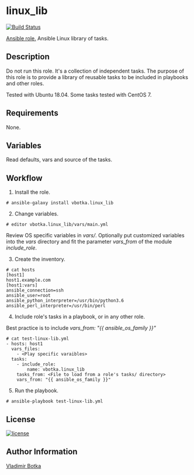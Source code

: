 linux_lib
=========

[![Build Status](https://travis-ci.org/vbotka/ansible-linux-lib.svg?branch=master)](https://travis-ci.org/vbotka/ansible-linux-lib)

[Ansible role.](https://galaxy.ansible.com/vbotka/linux_lib/) Ansible Linux library of tasks.


Description
-----------

Do not run this role. It's a collection of independent tasks. The
purpose of this role is to provide a library of reusable tasks to be
included in playbooks and other roles.

Tested with Ubuntu 18.04. Some tasks tested with CentOS 7.

Requirements
------------

None.


Variables
---------

Read defaults, vars and source of the tasks.


Workflow
--------

1) Install the role.

```
# ansible-galaxy install vbotka.linux_lib
```

2) Change variables.

```
# editor vbotka.linux_lib/vars/main.yml
```

Review OS specific variables in *vars/*. Optionally put customized variables into the *vars* directory and fit the parameter *vars_from* of the module *include_role*.

3) Create the inventory.

```
# cat hosts
[host1]
host1.example.com
[host1:vars]
ansible_connection=ssh
ansible_user=root
ansible_python_interpreter=/usr/bin/python3.6
ansible_perl_interpreter=/usr/bin/perl
```

4) Include role's tasks in a playbook, or in any other role.

Best practice is to include *vars_from: "{{ ansible_os_family }}"*

```
# cat test-linux-lib.yml
- hosts: host1
  vars_files:
    - <Play specific varaibles>
  tasks:
    - include_role:
        name: vbotka.linux_lib
	tasks_from: <File to load from a role's tasks/ directory>
	vars_from: "{{ ansible_os_family }}"
```

5) Run the playbook.

```
# ansible-playbook test-linux-lib.yml
```

License
-------

[![license](https://img.shields.io/badge/license-BSD-red.svg)](https://www.freebsd.org/doc/en/articles/bsdl-gpl/article.html)


Author Information
------------------

[Vladimir Botka](https://botka.link)
